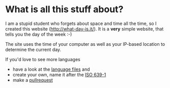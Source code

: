 What is all this stuff about?
========

I am a stupid student who forgets about space and time all the time, so I created this website (http://what-day-is.it/).
It is a **very** simple website, that tells you the day of the week :-)

The site uses the time of your computer as well as your IP-based location to determine the current day.

If you'd love to see more languages
- have a look at the [language files](https://github.com/toebbel/wdotwiit/tree/master/languages) and 
- create your own, name it after the [ISO 639-1](http://de.wikipedia.org/wiki/ISO_639-1#ISO_639-1)
- make a [pullrequest](https://help.github.com/articles/using-pull-requests)
